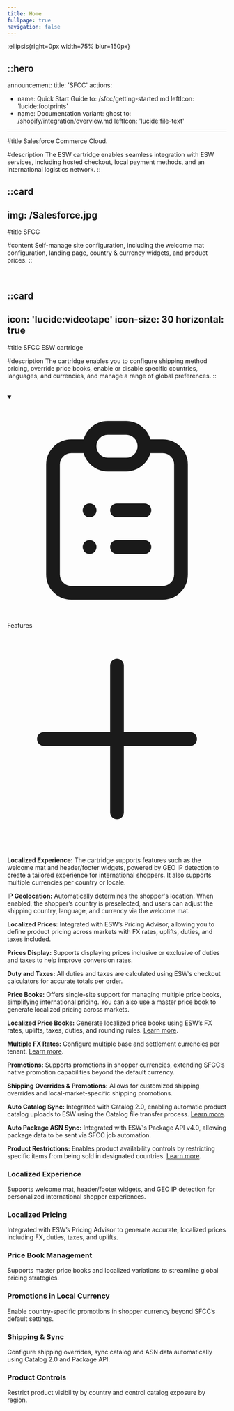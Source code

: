 ```yaml
---
title: Home
fullpage: true
navigation: false
---
```


:ellipsis{right=0px width=75% blur=150px}

::hero
---
announcement:
  title: 'SFCC'
actions:
  - name: Quick Start Guide
    to: /sfcc/getting-started.md
    leftIcon: 'lucide:footprints'
  - name: Documentation
    variant: ghost
    to: /shopify/integration/overview.md
    leftIcon: 'lucide:file-text'
---

#title
Salesforce Commerce Cloud.

#description
The ESW cartridge enables seamless integration with ESW services, including hosted checkout, local payment methods, and an international logistics network.
::

::card
---
img: /Salesforce.jpg
---
#title
SFCC

#content
Self-manage site configuration, including the welcome mat configuration, landing page, country & currency widgets, and product prices.
::

<br>

::card
---
icon: 'lucide:videotape'
icon-size: 30
horizontal: true
---

#title
SFCC ESW cartridge

#description
The cartridge enables you to configure shipping method pricing, override price books, enable or disable specific countries, languages, and currencies, and manage a range of global preferences.
::

<br>

<!-- Enhanced Accordion with dark mode + larger font -->
<section class="w-full bg-white dark:bg-neutral-900 divide-y divide-neutral-200 dark:divide-neutral-700 rounded shadow-md shadow-neutral-200 dark:shadow-neutral-800">
  <details class="p-6 group" open>
    <summary class="[&::-webkit-details-marker]:hidden relative flex gap-4 pr-8 text-xl font-bold list-none cursor-pointer text-neutral-800 dark:text-neutral-100 transition-colors duration-300 group-hover:text-neutral-900 dark:group-hover:text-white">
      <svg xmlns="http://www.w3.org/2000/svg" class="w-10 h-10 stroke-primary shrink-0" fill="none" viewBox="0 0 24 24" stroke="currentColor" stroke-width="1.5">
        <path stroke-linecap="round" stroke-linejoin="round" d="M9 5H7a2 2 0 00-2 2v12a2 2 0 002 2h10a2 2 0 002-2V7a2 2 0 00-2-2h-2M9 5a2 2 0 002 2h2a2 2 0 002-2M9 5a2 2 0 012-2h2a2 2 0 012 2m-3 7h3m-3 4h3m-6-4h.01M9 16h.01" />
      </svg>
      Features
      <svg xmlns="http://www.w3.org/2000/svg" class="absolute right-0 w-10 h-10 transition duration-300 top-1 stroke-neutral-700 dark:stroke-neutral-300 shrink-0 group-open:rotate-45" fill="none" viewBox="0 0 24 24" stroke="currentColor" stroke-width="1.5">
        <path stroke-linecap="round" stroke-linejoin="round" d="M12 4v16m8-8H4" />
      </svg>
    </summary>
    <div class="mt-4 space-y-4 text-base text-neutral-700 dark:text-neutral-300">
      <p><strong>Localized Experience:</strong> The cartridge supports features such as the welcome mat and header/footer widgets, powered by GEO IP detection to create a tailored experience for international shoppers. It also supports multiple currencies per country or locale.</p>
      <p><strong>IP Geolocation:</strong> Automatically determines the shopper's location. When enabled, the shopper’s country is preselected, and users can adjust the shipping country, language, and currency via the welcome mat.</p>
      <p><strong>Localized Prices:</strong> Integrated with ESW’s Pricing Advisor, allowing you to define product pricing across markets with FX rates, uplifts, duties, and taxes included.</p>
      <p><strong>Prices Display:</strong> Supports displaying prices inclusive or exclusive of duties and taxes to help improve conversion rates.</p>
      <p><strong>Duty and Taxes:</strong> All duties and taxes are calculated using ESW’s checkout calculators for accurate totals per order.</p>
      <p><strong>Price Books:</strong> Offers single-site support for managing multiple price books, simplifying international pricing. You can also use a master price book to generate localized pricing across markets.</p>
      <p><strong>Localized Price Books:</strong> Generate localized price books using ESW’s FX rates, uplifts, taxes, duties, and rounding rules. <a href="#" class="text-primary underline">Learn more</a>.</p>
      <p><strong>Multiple FX Rates:</strong> Configure multiple base and settlement currencies per tenant. <a href="#" class="text-primary underline">Learn more</a>.</p>
      <p><strong>Promotions:</strong> Supports promotions in shopper currencies, extending SFCC’s native promotion capabilities beyond the default currency.</p>
      <p><strong>Shipping Overrides & Promotions:</strong> Allows for customized shipping overrides and local-market-specific shipping promotions.</p>
      <p><strong>Auto Catalog Sync:</strong> Integrated with Catalog 2.0, enabling automatic product catalog uploads to ESW using the Catalog file transfer process. <a href="#" class="text-primary underline">Learn more</a>.</p>
      <p><strong>Auto Package ASN Sync:</strong> Integrated with ESW's Package API v4.0, allowing package data to be sent via SFCC job automation.</p>
      <p><strong>Product Restrictions:</strong> Enables product availability controls by restricting specific items from being sold in designated countries. <a href="#" class="text-primary underline">Learn more</a>.</p>
    </div>
  </details>
</section>

<section class="py-10 bg-white dark:bg-neutral-950 sm:py-16 lg:py-24">
  <div class="px-4 mx-auto max-w-7xl sm:px-6 lg:px-8">
    <div class="grid grid-cols-1 gap-12 text-center sm:grid-cols-2 md:grid-cols-3 lg:gap-y-16">

  <div>
        <div class="relative flex items-center justify-center mx-auto">
          <i class="lucide lucide-globe w-9 h-9 text-blue-600 dark:text-blue-400"></i>
        </div>
        <h3 class="mt-8 text-lg font-semibold text-neutral-900 dark:text-white">Localized Experience</h3>
        <p class="mt-4 text-base text-neutral-600 dark:text-neutral-400">Supports welcome mat, header/footer widgets, and GEO IP detection for personalized international shopper experiences.</p>
      </div>

  <div>
        <div class="relative flex items-center justify-center mx-auto">
          <i class="lucide lucide-dollar-sign w-9 h-9 text-green-600 dark:text-green-400"></i>
        </div>
        <h3 class="mt-8 text-lg font-semibold text-neutral-900 dark:text-white">Localized Pricing</h3>
        <p class="mt-4 text-base text-neutral-600 dark:text-neutral-400">Integrated with ESW’s Pricing Advisor to generate accurate, localized prices including FX, duties, taxes, and uplifts.</p>
      </div>

  <div>
        <div class="relative flex items-center justify-center mx-auto">
          <i class="lucide lucide-book-open w-9 h-9 text-purple-600 dark:text-purple-400"></i>
        </div>
        <h3 class="mt-8 text-lg font-semibold text-neutral-900 dark:text-white">Price Book Management</h3>
        <p class="mt-4 text-base text-neutral-600 dark:text-neutral-400">Supports master price books and localized variations to streamline global pricing strategies.</p>
      </div>

  <div>
        <div class="relative flex items-center justify-center mx-auto">
          <i class="lucide lucide-percent w-9 h-9 text-yellow-500 dark:text-yellow-400"></i>
        </div>
        <h3 class="mt-8 text-lg font-semibold text-neutral-900 dark:text-white">Promotions in Local Currency</h3>
        <p class="mt-4 text-base text-neutral-600 dark:text-neutral-400">Enable country-specific promotions in shopper currency beyond SFCC’s default settings.</p>
      </div>

  <div>
        <div class="relative flex items-center justify-center mx-auto">
          <i class="lucide lucide-package w-9 h-9 text-rose-600 dark:text-rose-400"></i>
        </div>
        <h3 class="mt-8 text-lg font-semibold text-neutral-900 dark:text-white">Shipping & Sync</h3>
        <p class="mt-4 text-base text-neutral-600 dark:text-neutral-400">Configure shipping overrides, sync catalog and ASN data automatically using Catalog 2.0 and Package API.</p>
      </div>

  <div>
        <div class="relative flex items-center justify-center mx-auto">
          <i class="lucide lucide-shield-ban w-9 h-9 text-lime-600 dark:text-lime-400"></i>
        </div>
        <h3 class="mt-8 text-lg font-semibold text-neutral-900 dark:text-white">Product Controls</h3>
        <p class="mt-4 text-base text-neutral-600 dark:text-neutral-400">Restrict product visibility by country and control catalog exposure by region.</p>
      </div>
    </div>
  </div>
</section>

